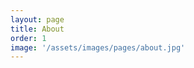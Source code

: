 ```yaml
---
layout: page
title: About
order: 1
image: '/assets/images/pages/about.jpg'
---
```


<style type="text/css">#resume table{margin-top:20px;}#resume td{text-align:left;}#resume td:nth-child(odd){width:85px;}#resume .company{font-weight:bold;}@media(max-width:414px){#resume .address,#resume .responsive-mobile{display:none;}}</style>

<div id="resume" style="padding: 80px 0 50px 0; display: none;">
    <p>경기도 수원<br/>jiwonov@gmail.com</p>
    <h2 style="border-bottom: 4px solid #333;padding-bottom: 5px;">민지원</h2>
    <br/>
    <h4>경력</h4>
    <span class="company">해커스어학연구소<span class="address">, 서울 서초구</span> - 웹개발 / 프로</span><br/>
    <small>2019년 07월 - 현재</small>
    <table>
        <tr>
            <td>회사명</td>
            <td>-</td>
        </tr>
        <tr>
            <td>내용</td>
            <td>-</td>
        </tr>
        <tr>
            <td>상세내용</td>
            <td>-</td>
        </tr>
        <tr>
            <td>기술스택</td>
            <td>-</td>
        </tr>
    </table>
    <span class="company">바론미디어<span class="address">, 서울 구로구</span> - 디자인개발 / 사원</span><br/>
    <small>2018년 07월 - 2019년 04월</small>
    <table>
        <tr>
            <td>회사명</td>
            <td>(주)바론미디어</td>
        </tr>
        <tr>
            <td>내용</td>
            <td>내부 그룹웨어 유지보수</td>
        </tr>
        <tr>
            <td>상세내용</td>
            <td>휴가계 및 영업 성과 등 전자결재 처리 시스템</td>
        </tr>
        <tr>
            <td>기술스택</td>
            <td>CentOS, Apache, MySQL, PHP</td>
        </tr>
    </table>
    <table>
        <tr>
            <td>회사명</td>
            <td>(주)재플</td>
        </tr>
        <tr>
            <td>내용</td>
            <td>외주 웹사이트 개발</td>
        </tr>
        <tr>
            <td>상세내용</td>
            <td>이메일 문의 및 기업소개 등 기업사이트 (관리자 연동)</td>
        </tr>
        <tr>
            <td>기술스택</td>
            <td>CentOS, Apache, MySQL, PHP</td>
        </tr>
    </table>
    <table>
        <tr>
            <td>회사명</td>
            <td>(주)대웅제약</td>
        </tr>
        <tr>
            <td>내용</td>
            <td>외주 웹사이트 개발</td>
        </tr>
        <tr>
            <td>상세내용</td>
            <td>내부 콘텐츠 소비를 위한 직원 전용 포털사이트</td>
        </tr>
        <tr>
            <td>기술스택</td>
            <td>CentOS, JBOSS, MariaDB, JSP, Spring Framework</td>
        </tr>
    </table>
    <table>
        <tr>
            <td>회사명</td>
            <td>메이디그룹 (유)</td>
        </tr>
        <tr>
            <td>내용</td>
            <td>안드로이드 앱 개발</td>
        </tr>
        <tr>
            <td>상세내용</td>
            <td>NFC, 블루투스 연동을 활용한 스마트 MWO 프로토타입 앱 개발 (중국 출장)</td>
        </tr>
        <tr>
            <td>기술스택</td>
            <td>JAVA, Android API Level 22 (Lollipop) 호환</td>
        </tr>
    </table>
    <span class="company">샵캐스트<span class="address">, 경기 성남시</span> - 연구개발 / 연구원</span><br/>
    <small>2017년 10월 - 2018년 07월</small>
    <table>
        <tr>
            <td>회사명</td>
            <td>(주)아이티밥</td>
        </tr>
        <tr>
            <td>내용</td>
            <td>CMS 개발</td>
        </tr>
        <tr>
            <td>상세내용</td>
            <td>레이블 회사의 음원 및 유통 과정을 관리하는 시스템</td>
        </tr>
        <tr>
            <td>기술스택</td>
            <td>PHP, MySQL, Semantic UI, Bootstrap</td>
        </tr>
    </table>
    <table>
        <tr>
            <td>회사명</td>
            <td>(주)샵캐스트</td>
        </tr>
        <tr>
            <td>내용</td>
            <td>내부 그룹웨어 유지보수</td>
        </tr>
        <tr>
            <td>상세내용</td>
            <td>영업 관리, 고객 관리, 업무 요청 등 백오피스 그룹웨어</td>
        </tr>
        <tr>
            <td>기술스택</td>
            <td>Oracle Database, PHP, Bootstrap</td>
        </tr>
    </table>
    <h4>학력</h4>
    <span class="education">한국방송통신대학교<span class="address">, 서울 종로구</span> - 컴퓨터과학 전공</span><br/>
    <small>2016.02 - 현재 재학중</small>
    <br/>
    <br/>
    <span class="education">수원공업고등학교<span class="address">, 경기 수원시</span> - 디지털게임과</span><br/>
    <small>2007년 02월 - 2010년 02월 졸업</small>
    <br/>
    <br/>
    <h4>자격증</h4>
    <span class="certificate">한국산업인력공단, 정보처리산업기사</span><br/>
    <small>2015년 10월</small>
    <br/>
    <br/>
    <span class="certificate">한국생산성본부<span class="responsive-mobile">(KPC)</span>, 정보기술자격<span class="responsive-mobile">(ITQ)</span>OA마스터</span>
    <br/>
    <small>2014년 07월</small>
    <br/>
    <br/>
    <span class="certificate">한국산업인력공단, 정보기기운용기능사</span><br/>
    <small>2009년 07월</small>
    <br/>
    <br/>
    <hr/>
    <br/>
    <h4>자격증 위시리스트</h4>	
    <span>한국산업인력공단</span>	
    <ul>	
        <li>웹디자인기능사</li>	
        <li>컴퓨터그래픽스운용기능사</li>	
        <li>정보처리기사</li>	
        <li>정보관리기술사</li>	
        <li>기술지도사(정보처리)</li>	
    </ul>	
    <span>대한상공회의소</span>	
    <ul>	
        <li>컴퓨터활용능력1급</li>
    </ul>	
    <span>한국인터넷진흥원</span>	
    <ul>	
        <li>정보보안기사</li>	
    </ul>	
    <span>한국데이터산업진흥원</span>	
    <ul>	
        <li>SQLD</li>	
    </ul>	
    <span>한국정보통신진흥협회</span>	
    <ul>
        <li>리눅스마스터1급</li>	
        <li>인터넷정보관리사 전문가</li>	
    </ul>	
    <span>미국 ETS</span>	
    <ul>	
        <li>토익</li>	
    </ul>
</div>

<script type="text/javascript">
    let url_string = window.location.href;
    let url = new URL(url_string);
    let who = url.searchParams.get("who");
    
    if (who === 'minjiwon') {
        document.getElementById('resume').style.display = 'block';
    }
</script>